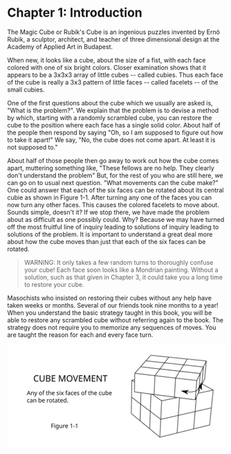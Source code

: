 # Chapter 1: Introduction

The Magic Cube or Rubik's Cube is an ingenious puzzles invented by Ernö Rubik, a sculptor, architect, and teacher of three dimensional design at the Academy of Applied Art in Budapest.

When new, it looks like a cube, about the size of a fist, with each face colored with one of six bright colors. Closer examination shows that it appears to be a 3𝗑3𝗑3 array of little cubes -- called cubies. Thus each face of the cube is really a 3𝗑3 pattern of little faces -- called facelets -- of the small cubies.

One of the first questions about the cube which we usually are asked is, "What is the problem?". We explain that the problem is to devise a method by which, starting with a randomly scrambled cube, you can restore the cube to the position where each face has a single solid color. About half of the people then respond by saying "Oh, so I am supposed to figure out how to take it apart!" We say, "No, the cube does not come apart. At least it is not supposed to."

About half of those people then go away to work out how the cube comes apart, muttering something like, "These fellows are no help. They clearly don't understand the problem" But, for the rest of you who are still here, we can go on to usual next question. "What movements can the cube make?" One could answer that each of the six faces can be rotated about its central cubie as shown in Figure 1-1. After turning any one of the faces you can now turn any other faces. This causes the colored facelets to move about. Sounds simple, doesn't it? If we stop there, we have made the problem about as difficult as one possibly could. Why? Because we may have turned off the most fruitful line of inquiry leading to solutions of inquiry leading to solutions of the problem. It is important to understand a great deal more about how the cube moves than just that each of the six faces can be rotated.

> WARNING: It only takes a few random turns to thoroughly confuse your cube! Each face soon looks like a Mondrian painting. Without a solution, such as that given in Chapter 3, it could take you a long time to restore your cube.

Masochists who insisted on restoring their cubes without any help have taken weeks or months. Several of our friends took nine months to a year! When you understand the basic strategy taught in this book, you will be able to restore any scrambled cube without referring again to the book. The strategy does not require you to memorize any sequences of moves. You are taught the reason for each and every face turn.

![Figure 1-1](./images/figure1-1.svg "Figure 1-1")

